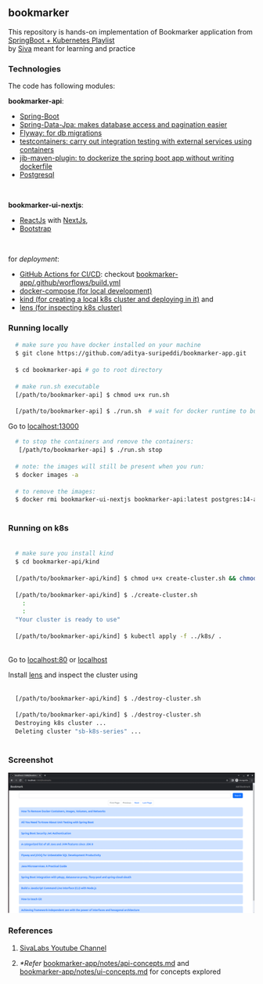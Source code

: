 ## bookmarker

This repository is hands-on implementation of Bookmarker application from
[SpringBoot + Kubernetes Playlist](https://www.youtube.com/playlist?list=PLuNxlOYbv61h66_QlcjCEkVAj6RdeplJJ) <br/>
by [Siva](https://www.sivalabs.in/about-me/) meant for learning and practice <br/>


### Technologies

The code has following modules: <br/>

<b>bookmarker-api</b>:
   * [Spring-Boot](https://docs.spring.io/spring-boot/docs/current/reference/htmlsingle/)
   * [Spring-Data-Jpa: makes database access and pagination easier](https://spring.io/projects/spring-data-jpa)
   * [Flyway: for db migrations](https://documentation.red-gate.com/fd/why-database-migrations-184127574.html)
   * [testcontainers: carry out integration testing with external services using containers ](https://java.testcontainers.org/)
   * [jib-maven-plugin: to dockerize the spring boot app without writing dockerfile](https://github.com/GoogleContainerTools/jib/tree/master/jib-maven-plugin)
   * [Postgresql](https://www.postgresql.org/) 
<br/>

<b>bookmarker-ui-nextjs</b>: 
   * [ReactJs](https://react.dev/) with [NextJs](https://nextjs.org/),
   * [Bootstrap](https://getbootstrap.com/)
<br/>

for <em>deployment</em>: 
   * [GitHub Actions for CI/CD](https://docs.github.com/en/actions/learn-github-actions/understanding-github-actions): checkout [bookmarker-app/.github/worflows/build.yml](https://github.com/aditya-suripeddi/bookmarker-app/blob/master/.github/workflows/build.yml)
   * [docker-compose (for local development)](https://docs.docker.com/compose/)
   * [kind (for creating a local k8s cluster and deploying in it)](https://kind.sigs.k8s.io/) and
   * [lens (for inspecting k8s cluster)](https://k8slens.dev/desktop.html)<br/>

### Running locally

```bash
  # make sure you have docker installed on your machine  
  $ git clone https://github.com/aditya-suripeddi/bookmarker-app.git
  
  $ cd bookmarker-api # go to root directory 
  
  # make run.sh executable
  [/path/to/bookmarker-api] $ chmod u+x run.sh
  
  [/path/to/bookmarker-api] $ ./run.sh  # wait for docker runtime to build and run the containers  
```

  Go to [localhost:13000](http://localhost:13000)


```bash
  # to stop the containers and remove the containers:
   [/path/to/bookmarker-api] $ ./run.sh stop  
   
  # note: the images will still be present when you run:
  $ docker images -a 
  
  # to remove the images:
  $ docker rmi bookmarker-ui-nextjs bookmarker-api:latest postgres:14-alpine
  
```

### Running on k8s

```bash

  # make sure you install kind
  $ cd bookmarker-api/kind
  
  [/path/to/bookmarker-api/kind] $ chmod u+x create-cluster.sh && chmod destroy-cluster.sh
  
  [/path/to/bookmarker-api/kind] $ ./create-cluster.sh
    :
    :
  "Your cluster is ready to use"
  
  [/path/to/bookmarker-api/kind] $ kubectl apply -f ../k8s/ .
   
```
Go to [localhost:80](http://localhost:80)  or [localhost](http://localhost)

Install [lens](https://k8slens.dev/desktop.html) and inspect the cluster using

```bash  
  
  [/path/to/bookmarker-api/kind] $ ./destroy-cluster.sh
 
  [/path/to/bookmarker-api/kind] $ ./destroy-cluster.sh
  Destroying k8s cluster ...
  Deleting cluster "sb-k8s-series" ...
  
```

### Screenshot

<img  src="https://github.com/aditya-suripeddi/bookmarker-app/blob/master/screenshots/application-screenshot.gif" />


### References

1.  [SivaLabs Youtube Channel](https://www.youtube.com/c/SivaLabs)

2.  <em>*Refer</em>  [bookmarker-app/notes/api-concepts.md](https://github.com/aditya-suripeddi/bookmarker-app/blob/master/notes/api-concepts.md) and <br>
    [bookmarker-app/notes/ui-concepts.md](https://github.com/aditya-suripeddi/bookmarker-app/blob/master/notes/ui-concepts.md) for concepts explored